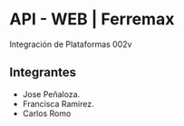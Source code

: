# API - WEB | Ferremax

Integración de Plataformas 002v

## Integrantes

- Jose Peñaloza.
- Francisca Ramirez.
- Carlos Romo
